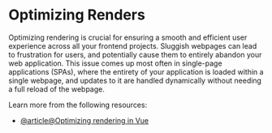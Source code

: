 # Optimizing Renders

Optimizing rendering is crucial for ensuring a smooth and efficient user experience across all your frontend projects. Sluggish webpages can lead to frustration for users, and potentially cause them to entirely abandon your web application. This issue comes up most often in single-page applications (SPAs), where the entirety of your application is loaded within a single webpage, and updates to it are handled dynamically without needing a full reload of the webpage.

Learn more from the following resources:

- [@article@Optimizing rendering in Vue](https://blog.logrocket.com/optimizing-rendering-vue/)
